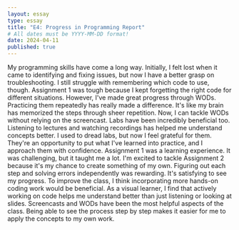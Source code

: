 ```yaml
---
layout: essay
type: essay
title: "E4: Progress in Programming Report"
# All dates must be YYYY-MM-DD format!
date: 2024-04-11
published: true
---
```


My programming skills have come a long way. Initially, I felt lost when it came to identifying and fixing issues, but now I have a better grasp on troubleshooting. I still struggle with remembering which code to use, though. Assignment 1 was tough because I kept forgetting the right code for different situations.
However, I've made great progress through WODs. Practicing them repeatedly has really made a difference. It's like my brain has memorized the steps through sheer repetition. Now, I can tackle WODs without relying on the screencast.
Labs have been incredibly beneficial too. Listening to lectures and watching recordings has helped me understand concepts better. I used to dread labs, but now I feel grateful for them. They're an opportunity to put what I've learned into practice, and I approach them with confidence.
Assignment 1 was a learning experience. It was challenging, but it taught me a lot. I'm excited to tackle Assignment 2 because it's my chance to create something of my own. Figuring out each step and solving errors independently was rewarding. It's satisfying to see my progress.
To improve the class, I think incorporating more hands-on coding work would be beneficial. As a visual learner, I find that actively working on code helps me understand better than just listening or looking at slides.
Screencasts and WODs have been the most helpful aspects of the class. Being able to see the process step by step makes it easier for me to apply the concepts to my own work.
